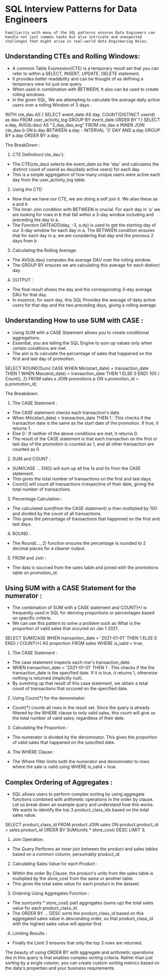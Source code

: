 # SQL Interview Patterns for Data Engineers
    Familiarity with many of the SQL patterns ensures Data Engineers can handle not just common tasks but also intricate and unexpected challenges that might arise in real-world data Engineering Roles.

## Understanding CTEs and Rolling Windows:
- A common Table Expression(CTE) is a temporary  result set that you can refer to within a SELECT, INSERT, UPDATE, DELETE statement.
- It provides better readability and can be thought of as defining a temporary view for just one query.
- When used in combination with BETWEEN, It also can be used to create rolling windows.
- In the given  SQL, We are attempting to calculate the average daily active users over a rolling Window of 3 days :

WITH cte_dau AS (
  SELECT 
    event_date AS day,
    COUNT(DISTINCT userid) as dau
  FROM user_activity_log
  GROUP BY event_date
  ORDER BY 1
)
SELECT 
  a.day,
  AVG(b.dau) AS "3_day_dau_avg"
FROM cte_dau a
INNER JOIN cte_dau b
  ON b.day BETWEEN a.day - INTERVAL '3' DAY AND a.day
GROUP BY a.day
ORDER BY a.day;

The BreakDown :
1. CTE Definition('cte_dau'):
- The CTE(cte_dau) selects the event_date as the 'day' and calculates the distinct count of userid as dau(daily active users) for each day.
- This is a simple aggregation of how many unique users were active each day from the user_activity_log table.

2. Using the CTE:
- Now that we have our CTE, we are doing a self join it. We alias these as a and b
- The Inner Join condition with BETWEEN is crucial. For each day in 'a' we are looking for rows in b that fall within a 3-day window including and preceding the day in a.
- The Function DATEADD(day, -3, a.dy) is used to get the starting day of our 3-day window for each day in a. The BETWEEN condition ensures that for each day in a, we are considering that day and the previous 2 days from b

3. Calculating the Rolling Average:
- The AVG(b.dau) computes the average DAU over the rolling window.
- The GROUP BY ensures we are calculating this average for each distinct day.

4. OUTPUT :
- The final result shows the day and the corresponding 3-day average DAU for that day.
- In essence, for each day, this SQL Provides the average of daily active users for that day and the two preceding days, giving a rolling average.

## Understanding How to use SUM with CASE :
- Using SUM with a CASE Statement allows you to create conditional aggregations.
- Essential, you are telling the SQL Engine to sum up values only when certain conditions are met.
- The aim is to calculate the percentage of sales that happened on the first and last day of promotion.

SELECT ROUND(Sum(
  CASE WHEN Min(start_date) = transaction_date THEN 1
       WHEN Max(end_date) = transaction_date THEN 1
       ELSE 0
  END) 100 / Count(), 2)
FROM sales s
JOIN promotions p
ON s.promotion_id = p.promotion_id;

The Breakdown:
1. The CASE Statement :
- The CASE statement checks each transaction's date.
- When Min(start_date) = transaction_date THEN 1 : This checks if the transaction date is the same as the start date of the promotion. If true, it returns 1.
- Else 0 : If neither of the above conditions are met, it returns 0.
- The result of the CASE statement is that each transaction on the first or last day of the promotion is counted as 1, and all other transaction are counted as 0.

2. SUM and COUNT : 
- SUM(CASE ... END) will sum up all the 1s and 0s from the CASE statement.
- This gives the total number of transactions on the first and last days.
- Count() will count all transactions irrespective of their date, giving the total number of transactions.

3. Percentage Calculation :
- The calculated sum(from the CASE statement) is then multiplied by 100 and divided by the count of all transactions.
- This gives the percentage of transactions that happened on the first and last days.

4. ROUND :
- The Round(..., 2) function ensures the percentage is rounded to 2 decimal places for a cleaner output.

5. FROM and Join :
- The data is sourced from the sales table and joined with the promotions table on promotion_id.

## Using SUM with a CASE Statement for the numerator :
- The combination of SUM with a CASE statement and COUNT(*) is frequently used in SQL for deriving proportions or percentages based on specific criteria.
- We can use this pattern to solve a problem such as What is the proportion of valid sales that occured on Jan 1 2021. 

SELECT
SUM(CASE WHEN transaction_date = '2021-01-01' THEN 1 ELSE 0 END)
/
COUNT(*) AS proportion
FROM sales
WHERE is_valid = true;

1. The CASE Statement :
- The case statement inspects each row's transaction_date.
- WHEN transaction_date = '2021-01-01' THEN 1 : This checks if the the transaction_date is the specified date. If it is true, it returns 1, otherwise nothing is returned (implicitly null).
- By summing up that result of this case statement, we obtain a total count of transactions that occured on the specified date.

2. Using Count(*) for the denominator:
- Count(*) counts all rows in the result set. Since the query is already filtered by the WHERE clause to only valid sales, this count will give us the total number of valid sales, regardless of their date.

3. Calculating the Proportion :
- The numerator is divided by the denominator. This gives the proportion of valid sales that happened on the specified date.

4. The WHERE Clause :
- The Where filter limits both the numerator and denominator to rows where the sale is valid using WHERE is_valid = true.

## Complex Ordering of Aggregates :
- SQL allows users to perform complex sorting by using aggregate functions combined with arithmetic operations in the order by clause. Let us break down an example query and understand how this works. We wants to identify the top 3 product_class_ids based on the total sales value.

SELECT product_class_id
FROM product
JOIN sales ON product.product_id = sales.product_id
ORDER BY SUM(units * store_cost) DESC
LIMIT 3;

1. Join Operation:
- The Query Performs an inner join between the product and sales tables based on a common column, persumably product_id

2. Calculating Sales Value for each Product :
- Within the order By Clause, the product's units from the sales table is multiplied by the store_cost from the same or another table. 
- This gives the total sales value for each product in the dataset.

3. Ordering Using Aggregates Function :
- The sum(units * store_cost) part aggregates (sums up) the total sales value for each product_class_id.
- The ORDER BY ... DESC sorts the product_class_id based on this aggregated sales value in descending order, so that product_class_id with the highest sales value will appear first.

4. Limiting Results :
- Finally the Limit 3 ensures that only the top 3 rows are returned.

The beauty of using ORDER BY with aggregate and arithmetic operations like in this query is that enables complex sorting criteria. Rather than just sorting by a single column, you can create custom sorting metrics based on the data's properties and your business requirements.